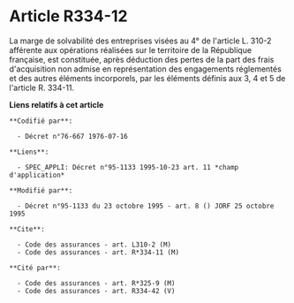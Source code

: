 # Article R334-12

La marge de solvabilité des entreprises visées au 4° de l'article L. 310-2 afférente aux opérations réalisées sur le
territoire de la République française, est constituée, après déduction des pertes de la part des frais d'acquisition non
admise en représentation des engagements réglementés et des autres éléments incorporels, par les éléments définis aux 3, 4 et
5 de l'article R. 334-11.

**Liens relatifs à cet article**

	**Codifié par**:

	  - Décret n°76-667 1976-07-16

	**Liens**:

	  - SPEC_APPLI: Décret n°95-1133 1995-10-23 art. 11 *champ d'application*

	**Modifié par**:

	  - Décret n°95-1133 du 23 octobre 1995 - art. 8 () JORF 25 octobre 1995

	**Cite**:

	  - Code des assurances - art. L310-2 (M)
	  - Code des assurances - art. R*334-11 (M)

	**Cité par**:

	  - Code des assurances - art. R*325-9 (M)
	  - Code des assurances - art. R334-42 (V)
